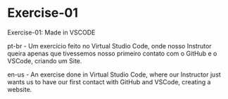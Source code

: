 # Exercise-01
Exercise-01: Made in VSCODE

pt-br - Um exercício feito no Virtual Studio Code, onde nosso Instrutor queira apenas que tivessemos nosso primeiro contato com o GitHub e o VSCode, criando um Site.

en-us - An exercise done in Virtual Studio Code, where our Instructor just wants us to have our first contact with GitHub and VSCode, creating a website.
